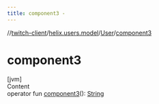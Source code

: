 ```yaml
---
title: component3 -
---
```

//[twitch-client](../../index.md)/[helix.users.model](../index.md)/[User](index.md)/[component3](component3.md)



# component3  
[jvm]  
Content  
operator fun [component3](component3.md)(): [String](https://kotlinlang.org/api/latest/jvm/stdlib/kotlin/-string/index.html)  



